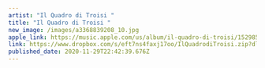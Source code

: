 ```yaml
---
artist: "Il Quadro di Troisi "
title: "Il Quadro di Troisi "
new_image: /images/a3368839208_10.jpg
apple_link: https://music.apple.com/us/album/il-quadro-di-troisi/1529853038
link: https://www.dropbox.com/s/eft7ns4faxj17oo/IlQuadrodiTroisi.zip?dl=1
published_date: 2020-11-29T22:42:39.676Z
---
```

